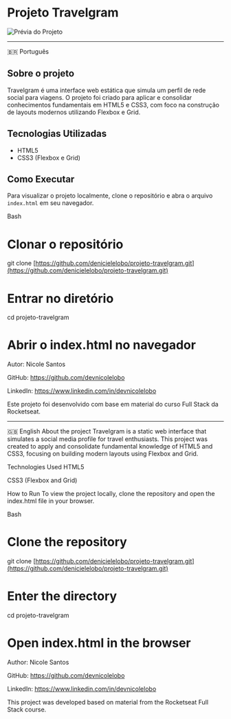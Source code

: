 # Projeto Travelgram

![Prévia do Projeto](<img width="941" height="920" alt="image" src="https://github.com/user-attachments/assets/64f33746-f092-457b-b053-577b5043cae7" />)

---

🇧🇷 Português

## Sobre o projeto

Travelgram é uma interface web estática que simula um perfil de rede social para viagens. O projeto foi criado para aplicar e consolidar conhecimentos fundamentais em HTML5 e CSS3, com foco na construção de layouts modernos utilizando Flexbox e Grid.

## Tecnologias Utilizadas

- HTML5
- CSS3 (Flexbox e Grid)

## Como Executar

Para visualizar o projeto localmente, clone o repositório e abra o arquivo `index.html` em seu navegador.

Bash

# Clonar o repositório
git clone [https://github.com/denicielelobo/projeto-travelgram.git](https://github.com/denicielelobo/projeto-travelgram.git)

# Entrar no diretório
cd projeto-travelgram

# Abrir o index.html no navegador

Autor: Nicole Santos

GitHub: https://github.com/devnicolelobo

LinkedIn: https://www.linkedin.com/in/devnicolelobo

Este projeto foi desenvolvido com base em material do curso Full Stack da Rocketseat.
_______________________________________________________________________________________________________________________________________________________________________________________________________________________________________________________________________________

🇬🇧 English
About the project
Travelgram is a static web interface that simulates a social media profile for travel enthusiasts. This project was created to apply and consolidate fundamental knowledge of HTML5 and CSS3, focusing on building modern layouts using Flexbox and Grid.

Technologies Used
HTML5

CSS3 (Flexbox and Grid)

How to Run
To view the project locally, clone the repository and open the index.html file in your browser.

Bash

# Clone the repository
git clone [https://github.com/denicielelobo/projeto-travelgram.git](https://github.com/denicielelobo/projeto-travelgram.git)

# Enter the directory
cd projeto-travelgram

# Open index.html in the browser

Author: Nicole Santos

GitHub: https://github.com/devnicolelobo

LinkedIn: https://www.linkedin.com/in/devnicolelobo

This project was developed based on material from the Rocketseat Full Stack course.


